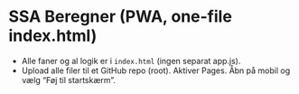 # SSA Beregner (PWA, one-file index.html)
- Alle faner og al logik er i `index.html` (ingen separat app.js).
- Upload alle filer til et GitHub repo (root). Aktiver Pages. Åbn på mobil og vælg “Føj til startskærm”.

